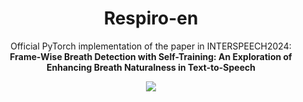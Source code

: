 <div align="center">

# Respiro-en

Official PyTorch implementation of the paper in INTERSPEECH2024: \
<b>Frame-Wise Breath Detection with Self-Training: An Exploration of Enhancing Breath Naturalness in Text-to-Speech</b>

<a href='https://arxiv.org/abs/2402.00288'><img src='https://img.shields.io/badge/arXiv-2402.00288-red'></a>
